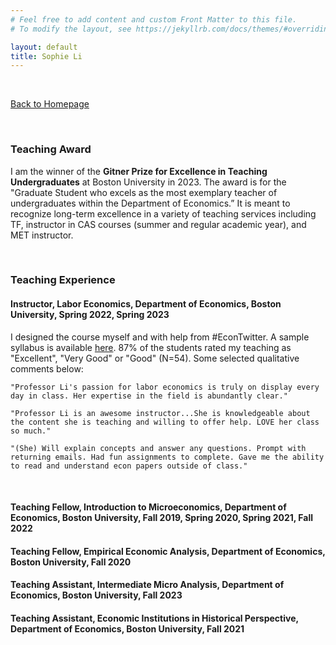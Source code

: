 ```yaml
---
# Feel free to add content and custom Front Matter to this file.
# To modify the layout, see https://jekyllrb.com/docs/themes/#overriding-theme-defaults

layout: default
title: Sophie Li
---
```


<br/>

[Back to Homepage](./index)

<br/>

### Teaching Award

I am the winner of the **Gitner Prize for Excellence in Teaching Undergraduates** at Boston University in 2023. The award is for the "Graduate Student who excels as the most exemplary teacher of undergraduates within the Department of Economics.”  It is meant to recognize long-term excellence in a variety of teaching services including TF, instructor in CAS courses (summer and regular academic year), and MET instructor.

<br/>

### Teaching Experience

#### Instructor, Labor Economics, Department of Economics, Boston University, Spring 2022, Spring 2023

I designed the course myself and with help from #EconTwitter. A sample syllabus is available [here](pdfs/EC356_Syllabus.pdf). 87% of the students rated my teaching as "Excellent", "Very Good" or "Good" (N=54). Some selected qualitative comments below:

```
"Professor Li's passion for labor economics is truly on display every day in class. Her expertise in the field is abundantly clear."

"Professor Li is an awesome instructor...She is knowledgeable about the content she is teaching and willing to offer help. LOVE her class so much."

"(She) Will explain concepts and answer any questions. Prompt with returning emails. Had fun assignments to complete. Gave me the ability to read and understand econ papers outside of class."

```
<br/>

#### Teaching Fellow, Introduction to Microeconomics, Department of Economics, Boston University, Fall 2019, Spring 2020, Spring 2021, Fall 2022

#### Teaching Fellow, Empirical Economic Analysis, Department of Economics, Boston University, Fall 2020

#### Teaching Assistant, Intermediate Micro Analysis, Department of Economics, Boston University, Fall 2023

#### Teaching Assistant, Economic Institutions in Historical Perspective, Department of Economics, Boston University, Fall 2021
